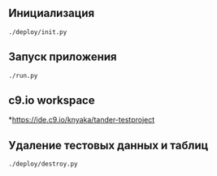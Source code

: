 ## Инициализация

```
./deploy/init.py
```

## Запуск приложения

```
./run.py
```

## c9.io workspace

*https://ide.c9.io/knyaka/tander-testproject

## Удаление тестовых данных и таблиц

```
./deploy/destroy.py
```